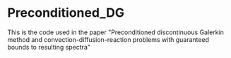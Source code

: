 # Preconditioned_DG
This is the code used in the paper "Preconditioned discontinuous Galerkin method and convection-diffusion-reaction problems with guaranteed bounds to resulting spectra"
